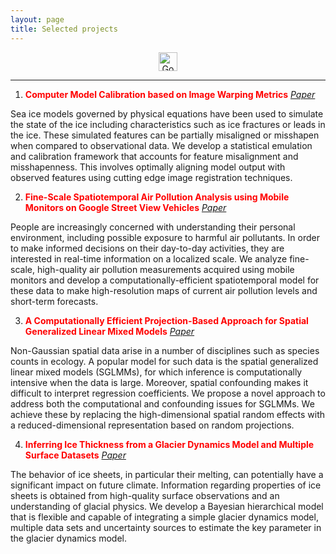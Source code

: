 ```yaml
---
layout: page
title: Selected projects
---
```


<div align="center">
<a href="https://scholar.google.com/citations?user=uWmNwTAAAAAJ&hl=en" target="_blank"><img src="img/GoogleScholar.jpg" alt="Google Scholar" height="30"></a>
</div>

----

1. <span style="color:red">  **Computer Model Calibration based on Image Warping Metrics** </span> [*Paper*](https://arxiv.org/abs/1810.06608)
    
Sea ice models governed by physical equations have been used to simulate the 
state of the ice including characteristics such as ice fractures or leads in the ice. 
These simulated features can be partially misaligned or misshapen when compared to 
observational data. We develop a statistical emulation and calibration framework that 
accounts for feature misalignment and misshapenness. This involves optimally aligning 
model output with observed features using cutting edge image registration techniques.


2. <span style="color:red"> **Fine-Scale Spatiotemporal Air Pollution Analysis using Mobile Monitors on Google Street View Vehicles** </span> [*Paper*](https://arxiv.org/abs/1810.03576)

People are increasingly concerned with understanding their personal environment, including possible exposure to harmful air pollutants. In order to make informed decisions on their day-to-day activities, they are interested in real-time information on a localized scale. We analyze fine-scale, high-quality air pollution measurements acquired using mobile monitors and develop a computationally-efficient spatiotemporal model for these data to make high-resolution maps of current air pollution levels and short-term forecasts.


3. <span style="color:red"> **A Computationally Efficient Projection-Based Approach for Spatial Generalized Linear Mixed Models** </span> [*Paper*](https://arxiv.org/abs/1609.02501)

Non-Gaussian spatial data arise in a number of disciplines such as species counts in ecology. A popular model for such data is the spatial generalized linear mixed models (SGLMMs), for which inference is computationally intensive when the data is large. Moreover, spatial confounding makes it difficult to interpret regression coefficients. We propose a novel approach to address both the computational and confounding issues for SGLMMs. We achieve these by replacing the high-dimensional spatial random effects with a reduced-dimensional representation based on random projections.


4. <span style="color:red"> **Inferring Ice Thickness from a Glacier Dynamics Model and Multiple Surface Datasets** </span> [*Paper*](https://arxiv.org/abs/1612.01454)

The behavior of ice sheets, in particular their melting, can potentially have a significant impact on future climate.  Information regarding properties of ice sheets is obtained from high-quality surface observations and an understanding of glacial physics. We develop a Bayesian hierarchical model that is flexible and capable of integrating a simple glacier dynamics model, multiple data sets and uncertainty sources to estimate the key parameter in the glacier dynamics model.

